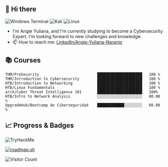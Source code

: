 ## 👋 Hi there
![Windows Terminal](https://img.shields.io/badge/Windows%20Terminal-%234D4D4D.svg?style=for-the-badge&logo=windows-terminal&logoColor=white)
![Kali](https://img.shields.io/badge/Kali-268BEE?style=for-the-badge&logo=kalilinux&logoColor=white)
![Linux](https://img.shields.io/badge/Linux-FCC624?style=for-the-badge&logo=linux&logoColor=black)
- I'm Angie Yuliana, and I'm currently studying to become a Cybersecurity Expert. I'm looking forward to new challenges and knowledge.
- 📫 How to reach me: [LinkedIn/Angie-Yuliana-Naranjo](www.linkedin.com/in/angie-yuliana-naranjo)

## 📚 Courses
<!-- █ ░-->
```
THM/PreSecurity                          ████████████████████   100 %
THM/Introduction to Cybersecurity        ████████████████████   100 %
HTB/Introduction to Networking           ████████████████████   100 %
HTB/Linux Fundamentals                   ████████████████████   100 %
arcX/Cyber Threat Intelligence 101       ████████████████████   100%
HTB/Intro to Network Analysis            ░░░░░░░░░░░░░░░░░░░░   00.00 %
UpgradeHub/Bootcamp de Ciberseguridad    ████████████░░░░░░░░   60.00 %       
```

## 📈 Progress & Badges
<!-- TryHackMe -->
<img src="https://tryhackme-badges.s3.amazonaws.com/goldendynasty.png" alt="TryHackMe">

<!-- Roadmap -->
<a href="https://roadmap.sh"><img src="https://roadmap.sh/card/tall/66bdfb0891320df4bde6c66e?variant=dark&roadmaps=cyber-security" alt="roadmap.sh"/></a>


![Visitor Count](https://profile-counter.glitch.me/goldendynasty/count.svg) <!-- credits: https://x.com/ryanlanciaux/status/1283755637126705152 -->
